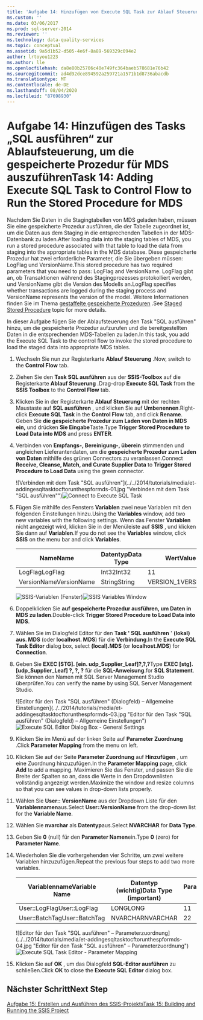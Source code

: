 ```yaml
---
title: 'Aufgabe 14: Hinzufügen von Execute SQL Task zur Ablauf Steuerung, um die gespeicherte Prozedur für MDS auszuführen | Microsoft-Dokumentation'
ms.custom: ''
ms.date: 03/06/2017
ms.prod: sql-server-2014
ms.reviewer: ''
ms.technology: data-quality-services
ms.topic: conceptual
ms.assetid: 9a5d1b52-d505-4e6f-8a89-569329c094e2
author: lrtoyou1223
ms.author: lle
ms.openlocfilehash: da8e80b25706c40e749fc364baeb578681e76b42
ms.sourcegitcommit: ad4d92dce894592a259721a1571b1d8736abacdb
ms.translationtype: MT
ms.contentlocale: de-DE
ms.lasthandoff: 08/04/2020
ms.locfileid: "87698930"
---
```

# <a name="task-14-adding-execute-sql-task-to-control-flow-to-run-the-stored-procedure-for-mds"></a><span data-ttu-id="668dd-102">Aufgabe 14: Hinzufügen des Tasks „SQL ausführen“ zur Ablaufsteuerung, um die gespeicherte Prozedur für MDS auszuführen</span><span class="sxs-lookup"><span data-stu-id="668dd-102">Task 14: Adding Execute SQL Task to Control Flow to Run the Stored Procedure for MDS</span></span>
  <span data-ttu-id="668dd-103">Nachdem Sie Daten in die Stagingtabellen von MDS geladen haben, müssen Sie eine gespeicherte Prozedur ausführen, die der Tabelle zugeordnet ist, um die Daten aus dem Staging in die entsprechenden Tabellen in der MDS-Datenbank zu laden.</span><span class="sxs-lookup"><span data-stu-id="668dd-103">After loading data into the staging tables of MDS, you run a stored procedure associated with that table to load the data from staging into the appropriate tables in the MDS database.</span></span> <span data-ttu-id="668dd-104">Diese gespeicherte Prozedur hat zwei erforderliche Parameter, die Sie übergeben müssen: LogFlag und VersionName.</span><span class="sxs-lookup"><span data-stu-id="668dd-104">This stored procedure has two required parameters that you need to pass: LogFlag and VersionName.</span></span> <span data-ttu-id="668dd-105">LogFlag gibt an, ob Transaktionen während des Stagingprozesses protokolliert werden, und VersionName gibt die Version des Modells an.</span><span class="sxs-lookup"><span data-stu-id="668dd-105">LogFlag specifies whether transactions are logged during the staging process and VersionName represents the version of the model.</span></span> <span data-ttu-id="668dd-106">Weitere Informationen finden Sie im Thema [gestaffelte gespeicherte Prozeduren](https://msdn.microsoft.com/library/hh231028.aspx) .</span><span class="sxs-lookup"><span data-stu-id="668dd-106">See [Staged Stored Procedure](https://msdn.microsoft.com/library/hh231028.aspx) topic for more details.</span></span>

 <span data-ttu-id="668dd-107">In dieser Aufgabe fügen Sie der Ablaufsteuerung den Task "SQL ausführen" hinzu, um die gespeicherte Prozedur aufzurufen und die bereitgestellten Daten in die entsprechenden MDS-Tabellen zu laden.</span><span class="sxs-lookup"><span data-stu-id="668dd-107">In this task, you add the Execute SQL Task to the control flow to invoke the stored procedure to load the staged data into appropriate MDS tables.</span></span>

1.  <span data-ttu-id="668dd-108">Wechseln Sie nun zur Registerkarte **Ablauf Steuerung** .</span><span class="sxs-lookup"><span data-stu-id="668dd-108">Now, switch to the **Control Flow** tab.</span></span>

2.  <span data-ttu-id="668dd-109">Ziehen Sie den **Task SQL ausführen** aus der **SSIS-Toolbox** auf die Registerkarte **Ablauf Steuerung** .</span><span class="sxs-lookup"><span data-stu-id="668dd-109">Drag-drop **Execute SQL Task** from the **SSIS Toolbox** to the **Control Flow** tab.</span></span>

3.  <span data-ttu-id="668dd-110">Klicken Sie in der Registerkarte **Ablauf Steuerung** mit der rechten Maustaste auf **SQL ausführen** , und klicken Sie auf **Umbenennen**.</span><span class="sxs-lookup"><span data-stu-id="668dd-110">Right-click **Execute SQL Task** in the **Control Flow** tab, and click **Rename**.</span></span> <span data-ttu-id="668dd-111">Geben Sie **die gespeicherte Prozedur zum Laden von Daten in MDS ein,** und drücken **Sie Eingabe**Taste.</span><span class="sxs-lookup"><span data-stu-id="668dd-111">Type **Trigger Stored Procedure to Load Data into MDS** and press **ENTER**.</span></span>

4.  <span data-ttu-id="668dd-112">Verbinden von **Empfangs-, Bereinigung-, überein** stimmenden und angleichen Lieferantendaten, um die **gespeicherte Prozedur zum Laden von Daten** mithilfe des grünen Connectors zu veranlassen.</span><span class="sxs-lookup"><span data-stu-id="668dd-112">Connect **Receive, Cleanse, Match, and Curate Supplier Data** to **Trigger Stored Procedure to Load Data** using the green connector.</span></span>

     <span data-ttu-id="668dd-113">![Verbinden mit dem Task "SQL ausführen"](../../2014/tutorials/media/et-addingesqltasktocftorunthespformds-01.jpg "Verbinden mit dem Task "SQL ausführen"")</span><span class="sxs-lookup"><span data-stu-id="668dd-113">![Connect to Execute SQL Task](../../2014/tutorials/media/et-addingesqltasktocftorunthespformds-01.jpg "Connect to Execute SQL Task")</span></span>

5.  <span data-ttu-id="668dd-114">Fügen Sie mithilfe des Fensters **Variablen** zwei neue Variablen mit den folgenden Einstellungen hinzu.</span><span class="sxs-lookup"><span data-stu-id="668dd-114">Using the **Variables** window, add two new variables with the following settings.</span></span> <span data-ttu-id="668dd-115">Wenn das Fenster **Variablen** nicht angezeigt wird, klicken Sie in der Menüleiste auf **SSIS** , und klicken Sie dann auf **Variablen**.</span><span class="sxs-lookup"><span data-stu-id="668dd-115">If you do not see the **Variables** window, click **SSIS** on the menu bar and click **Variables**.</span></span>

    |<span data-ttu-id="668dd-116">Name</span><span class="sxs-lookup"><span data-stu-id="668dd-116">Name</span></span>|<span data-ttu-id="668dd-117">Datentyp</span><span class="sxs-lookup"><span data-stu-id="668dd-117">Data Type</span></span>|<span data-ttu-id="668dd-118">Wert</span><span class="sxs-lookup"><span data-stu-id="668dd-118">Value</span></span>|
    |----------|---------------|-----------|
    |<span data-ttu-id="668dd-119">LogFlag</span><span class="sxs-lookup"><span data-stu-id="668dd-119">LogFlag</span></span>|<span data-ttu-id="668dd-120">Int32</span><span class="sxs-lookup"><span data-stu-id="668dd-120">Int32</span></span>|<span data-ttu-id="668dd-121">1</span><span class="sxs-lookup"><span data-stu-id="668dd-121">1</span></span>|
    |<span data-ttu-id="668dd-122">VersionName</span><span class="sxs-lookup"><span data-stu-id="668dd-122">VersionName</span></span>|<span data-ttu-id="668dd-123">String</span><span class="sxs-lookup"><span data-stu-id="668dd-123">String</span></span>|<span data-ttu-id="668dd-124">VERSION_1</span><span class="sxs-lookup"><span data-stu-id="668dd-124">VERSION_1</span></span>|

     <span data-ttu-id="668dd-125">![SSIS-Variablen (Fenster)](../../2014/tutorials/media/et-addingesqltasktocftorunthespformds-02.jpg "SSIS-Variablen (Fenster)")</span><span class="sxs-lookup"><span data-stu-id="668dd-125">![SSIS Variables Window](../../2014/tutorials/media/et-addingesqltasktocftorunthespformds-02.jpg "SSIS Variables Window")</span></span>

6.  <span data-ttu-id="668dd-126">Doppelklicken Sie **auf gespeicherte Prozedur ausführen, um Daten in MDS zu laden**.</span><span class="sxs-lookup"><span data-stu-id="668dd-126">Double-click **Trigger Stored Procedure to Load Data into MDS**.</span></span>

7.  <span data-ttu-id="668dd-127">Wählen Sie im Dialogfeld Editor für den **Task ' SQL ausführen** ' **(lokal) aus. MDS** (oder **localhost. MDS**) für die **Verbindung**.</span><span class="sxs-lookup"><span data-stu-id="668dd-127">In the **Execute SQL Task Editor** dialog box, select **(local).MDS** (or **localhost.MDS**) for **Connection**.</span></span>

8.  <span data-ttu-id="668dd-128">Geben Sie **EXEC [STG]. [ein. udp_Supplier_Leaf]?,?,?**</span><span class="sxs-lookup"><span data-stu-id="668dd-128">Type **EXEC [stg].[udp_Supplier_Leaf] ?, ?, ?**</span></span> <span data-ttu-id="668dd-129">für die **SQL-Anweisung**.</span><span class="sxs-lookup"><span data-stu-id="668dd-129">for **SQL Statement**.</span></span> <span data-ttu-id="668dd-130">Sie können den Namen mit SQL Server Management Studio überprüfen.</span><span class="sxs-lookup"><span data-stu-id="668dd-130">You can verify the name by using SQL Server Management Studio.</span></span>

     <span data-ttu-id="668dd-131">![Editor für den Task "SQL ausführen" (Dialogfeld) – Allgemeine Einstellungen](../../2014/tutorials/media/et-addingesqltasktocftorunthespformds-03.jpg "Editor für den Task "SQL ausführen" (Dialogfeld) – Allgemeine Einstellungen")</span><span class="sxs-lookup"><span data-stu-id="668dd-131">![Execute SQL Editor Dialog Box - General Settings](../../2014/tutorials/media/et-addingesqltasktocftorunthespformds-03.jpg "Execute SQL Editor Dialog Box - General Settings")</span></span>

9. <span data-ttu-id="668dd-132">Klicken Sie im Menü auf der linken Seite auf **Parameter Zuordnung** .</span><span class="sxs-lookup"><span data-stu-id="668dd-132">Click **Parameter Mapping** from the menu on left.</span></span>

10. <span data-ttu-id="668dd-133">Klicken Sie auf der Seite **Parameter Zuordnung** auf **Hinzufügen** , um eine Zuordnung hinzuzufügen.</span><span class="sxs-lookup"><span data-stu-id="668dd-133">In the **Parameter Mapping** page, click **Add** to add a mapping.</span></span> <span data-ttu-id="668dd-134">Maximieren Sie das Fenster, und passen Sie die Breite der Spalten so an, dass die Werte in den Dropdownlisten vollständig angezeigt werden.</span><span class="sxs-lookup"><span data-stu-id="668dd-134">Maximize the window and resize columns so that you can see values in drop-down lists properly.</span></span>

11. <span data-ttu-id="668dd-135">Wählen Sie **User:: VersionName** aus der Dropdown Liste für den **Variablennamen**aus.</span><span class="sxs-lookup"><span data-stu-id="668dd-135">Select **User::VersionName** from the drop-down list for the **Variable Name**.</span></span>

12. <span data-ttu-id="668dd-136">Wählen Sie **nvarchar** als **Datentyp**aus.</span><span class="sxs-lookup"><span data-stu-id="668dd-136">Select **NVARCHAR** for **Data Type**.</span></span>

13. <span data-ttu-id="668dd-137">Geben Sie **0** (null) für den **Parameter Namen**ein.</span><span class="sxs-lookup"><span data-stu-id="668dd-137">Type **0** (zero) for **Parameter Name**.</span></span>

14. <span data-ttu-id="668dd-138">Wiederholen Sie die vorhergehenden vier Schritte, um zwei weitere Variablen hinzuzufügen.</span><span class="sxs-lookup"><span data-stu-id="668dd-138">Repeat the previous four steps to add two more variables.</span></span>

    |<span data-ttu-id="668dd-139">Variablenname</span><span class="sxs-lookup"><span data-stu-id="668dd-139">Variable Name</span></span>|<span data-ttu-id="668dd-140">Datentyp (wichtig)</span><span class="sxs-lookup"><span data-stu-id="668dd-140">Data Type (important)</span></span>|<span data-ttu-id="668dd-141">Parametername</span><span class="sxs-lookup"><span data-stu-id="668dd-141">Parameter Name</span></span>|
    |-------------------|-----------------------------|--------------------|
    |<span data-ttu-id="668dd-142">User::LogFlag</span><span class="sxs-lookup"><span data-stu-id="668dd-142">User::LogFlag</span></span>|<span data-ttu-id="668dd-143">LONG</span><span class="sxs-lookup"><span data-stu-id="668dd-143">LONG</span></span>|<span data-ttu-id="668dd-144">1</span><span class="sxs-lookup"><span data-stu-id="668dd-144">1</span></span>|
    |<span data-ttu-id="668dd-145">User::BatchTag</span><span class="sxs-lookup"><span data-stu-id="668dd-145">User::BatchTag</span></span>|<span data-ttu-id="668dd-146">NVARCHAR</span><span class="sxs-lookup"><span data-stu-id="668dd-146">NVARCHAR</span></span>|<span data-ttu-id="668dd-147">2</span><span class="sxs-lookup"><span data-stu-id="668dd-147">2</span></span>|

     <span data-ttu-id="668dd-148">![Editor für den Task "SQL ausführen" – Parameterzuordnung](../../2014/tutorials/media/et-addingesqltasktocftorunthespformds-04.jpg "Editor für den Task "SQL ausführen" – Parameterzuordnung")</span><span class="sxs-lookup"><span data-stu-id="668dd-148">![Execute SQL Task Editor - Parameter Mapping](../../2014/tutorials/media/et-addingesqltasktocftorunthespformds-04.jpg "Execute SQL Task Editor - Parameter Mapping")</span></span>

15. <span data-ttu-id="668dd-149">Klicken Sie auf **OK** , um das Dialogfeld **SQL-Editor ausführen** zu schließen.</span><span class="sxs-lookup"><span data-stu-id="668dd-149">Click **OK** to close the **Execute SQL Editor** dialog box.</span></span>

## <a name="next-step"></a><span data-ttu-id="668dd-150">Nächster Schritt</span><span class="sxs-lookup"><span data-stu-id="668dd-150">Next Step</span></span>
 [<span data-ttu-id="668dd-151">Aufgabe 15: Erstellen und Ausführen des SSIS-Projekts</span><span class="sxs-lookup"><span data-stu-id="668dd-151">Task 15: Building and Running the SSIS Project</span></span>](../../2014/tutorials/task-15-building-and-running-the-ssis-project.md)


